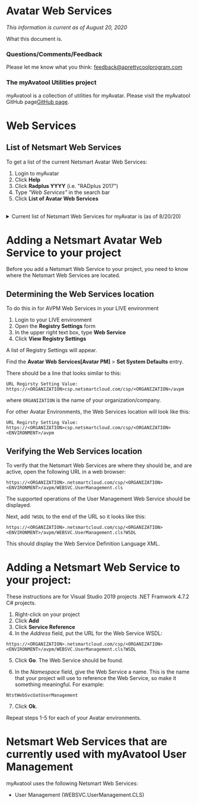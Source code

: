 # Avatar Web Services
*This information is current as of August 20, 2020*

What this document is.

### Questions/Comments/Feedback
Please let me know what you think: feedback@aprettycoolprogram.com

### The myAvatool Utilities project
myAvatool is a collection of utilities for myAvatar. Please visit the myAvatool GitHub page[GitHub page](https://github.com/APrettyCoolProgram/myAvatool).

# Web Services
## List of Netsmart Web Services
To get a list of the current Netsmart Avatar Web Services:

1. Login to myAvatar
2. Click **Help**
3. Click **Radplus YYYY** (i.e. "RADplus 2017")
4. Type *"Web Services"* in the search bar
5. Click **List of Avatar Web Services**
<br>

<details>
    <summary>
        Current list of Netsmart Web Services for myAvatar is (as of 8/20/20)
    </summary>
* Avatar RADplus Web Services
    * DocM.DocManagementWebService
    * WEBSVC.ClientAlerts
    * WEBSVC.DCIImport
    * WEBSVC.DictionaryUpdate
* Avatar PM Web Services
    * WEBSVC.ProgramMaintenance
    * WEBSVC.AppointmentSchedulingV2
    * WEBSVC.AppointmentScheduling
    * WEBSVC.ApptPractitionerTotal
    * WEBSVC.AttendingPractitioner
    * WEBSVC.ClientAdmission
    * WEBSVC.ClientChargeInput
    * WEBSVC.ClientDemographicsV2 web service
    * WEBSVC.ClientDemographics
    * WEBSVC.ClientDiagnosis
    * WEBSVC.ClientDischarge
    * WEBSVC.ClientEligibility Web Service
    * WEBSVC.ClientLookup
    * WEBSVC.ClientPreAdmitDischarge
    * WEBSVC.ConsentForAccess.Update42CFR
    * WEBSVC.ConsentForAccess.UpdateHIE
    * WEBSVC.ConsentForAccess.UpdateReferrals
    * WEBSVC.CrossEpisodeFinancialEligibility
    * WEBSVC.DeleteLastMovement
    * WEBSVC.DiagnosisV2
    * WEBSVC.Diagnosis
    * WEBSVC.DictionaryUpdate
    * WEBSVC.EditServiceInformation
    * WEBSVC.FinancialInvestigationV2
    * WEBSVC.FinancialInvestigation
    * WEBSVC.Financial Eligibility
    * WEBSVC.GuarantorsPayors
    * WEBSVC.HIPAA997Process
    * WEBSVC.IndividualCashPosting
    * WEBSVC.ManagedCareAuths
    * WEBSVC.NotificationService
    * WEBSVC.PaymentAdvice835
    * WEBSVC.PostingAdjustmentCodes
    * WEBSVC.PractitionerRegister
    * WEBSVC.ProgramTransfer
    * WEBSVC.ReferralSourceMaintenance
    * WEBSVC.SFMIAllPopulationHealth
    * WEBSVC.SFMIClientProfile
    * WEBSVC.SFMIDDProxyMeasures
    * WEBSVC.SFMIEnrollmentElig
    * WEBSVC.SFMIFuncAssess Web Service
    * WEBSVC.SFMITaxableIncome
    * WEBSVC.SiteRegistration
    * WEBSVC.StaffMemberHoursExceptions
    * WEBSVC.TeamDefinition
    * WEBSVC.TEDSAdmission Web Service
    * WEBSVC.TEDSDischarge
    * WEBSVC.ToDoItem
    * WEBSVC.UserManagement
    * WSAPI.PM.Appointment.AppointmentServiceV2
    * WSAPI.PM.Appointment.AppointmentService
    * WSAPI.PM.BedCodes.BedCodesService
    * WSAPI.PM.Client.ClientServiceV2 Web Service
    * WSAPI.PM.Client.ClientService
    * WSAPI.PM.ClientServices.ClientServicesService
    * WSAPI.PM.DictionaryCodes.DictionaryCodesService
    * WSAPI.PM.EligTableDemographics.EligTableDemographicsService
    * WSAPI.PM.Episodes.EpisodesServices
    * WSAPI.PM.Financial.FinancialInvestigationServiceV2
    * WSAPI.PM.GroupCodes.GroupCodesService
    * WSAPI.PM.GuarantorCodes.GuarantorCodesServiceV2
    * WSAPI.PM.GuarantorCodes.GuarantorCodesService
    * WSAPI.PM.ProgramCodes.ProgramCodesService
    * WSAPI.PM.ServiceCodes.ServiceCodesService
    * WSAPI.PM.SiteCodes.SiteCodesService
    * WSAPI.PM.Staff.StaffService
    * WSAPI.PM.UnitCodes.UnitCodesService
    * WSAPI.RADplus.Authenticate.AuthenticateService
    * WSAPI.RADplus.ToDo.ToDoService
    * WSAPI.RADplusDictionaryCodes.DictionaryCodesService
* Avatar Cal-PM Web Services
    * WEBSVC.AdmissionV2
    * WEBSVC.CalOMSAdmission
    * WEBSVC.CalOMSAnnualUpdate
    * WEBSVC.CalOMSDischarge
    * WEBSVC.ClientDiagnosisV2
    * WEBSVC.ClientDischargeV2
    * WEBSVC.ClientPregnancyV2
    * WEBSVC.ClientPregnancy
    * WEBSVC.ClientPregnancyV2
    * WEBSVC.ClinicianServicesV2
    * WEBSVC.CSIAdmission
    * WEBSVC.CSIClientAdmissionV2
    * WEBSVC.DictionaryUpdate
    * WEBSVC.FinancialEligibilityV2
    * WEBSVC.Leaves
    * WEBSVC.PostingAdjustmentCodes
    * WEBSVC.ClinicianServices
    * WEBSVC.Practitioner Termination
    * WEBSVC.ProgramMaintenance
    * WEBSVC.ReferralSourceMaintenance
    * WEBSVC.ReturnFromLeaves
* Avatar CWS Web Services
    * Avatar CWS WSAPI.RADplus.Authenticate.AuthenticateService
    * Avatar CWS WSAPI.RADplus.DictionaryCodes.DictionaryCodesService
    * Avatar CWS WSAPI.RADplus.ToDo.ToDoService
    * WEBSVC.ClientAllergies
    * WEBSVC.ClientVitals
    * WEBSVC.OrderEntryOrders
    * WEBSVC.PHPData
    * WEBSVC.ProblemList
    * WEBSVC.ProgressNotes.Client.Request
    * WEBSVC.ProgressNotes.Group.Request
    * WSAPI.CWS.Allergy.AllergyService
    * WSAPI.CWS.Vitals.VitalsService
    * WSAPI.OrderEntry.LabOrders.LabOrdersService
    * WSAPI.OrderEntry.MedOrders.MedOrdersService
* Avatar MSO Web Services
    * WEBSVC.ClaimEntry
    * WEBSVC.ClaimPreAdjudication
    * WEBSVC.MemberEnrollment
    * WEBSVC.MemberTermination
    * WEBSVC.MSOToParentMapping
    * WEBSVC.ServiceAuthorization
    * WEBSVC.ServiceEntry
    * WEBSVC.SFMIPIAdmissionAppt
    * WEBSVC.SFMIPIAssessmentApt
    * WEBSVC.SFMIPIDtxaftercareApt
    * WEBSVC.SFMIPISentinelEvent
    * WEBSVC.SFNCcapcasemanage
    * WEBSVC.SFNCclientlookup
    * WEBSVC.SFNCduplicatecheck
    * WEBSVC.SFNCiptreatrep
    * WEBSVC.SFNCLmeinfo
    * WEBSVC.SFNCmcaidelig
    * WEBSVC.SFNCopreviewform
    * WEBSVC.SFNCtrmtauthreq
    * WEBSVC.UpdateMemberDemographics
* Avatar CFMS Web Services
    * WEBSVC.TransactionPosting
</details>

# Adding a Netsmart Avatar Web Service to your project
Before you add a Netsmart Web Service to your project, you need to know where the Netsmart Web Services are located.

## Determining the Web Services location
To do this in for AVPM Web Services in your LIVE environment
1. Login to your LIVE environment
2. Open the **Registry Settings** form
3. In the upper right text box, type **Web Service**
4. Click **View Registry Settings**

A list of Registry Settings will appear.

Find the **Avatar Web Services[Avatar PM]** > **Set System Defaults** entry.

There should be a line that looks similar to this:
```
URL Regirsty Setting Value: https://<ORGANIZATION>csp.netsmartcloud.com/csp/<ORGANIZATION>/avpm
```

where `ORGANIZATION` is the name of your organization/company.

For other Avatar Environments, the Web Services location will look like this:
```
URL Regirsty Setting Value: https://<ORGANIZATION>csp.netsmartcloud.com/csp/<ORGANIZATION><ENVIRONMENT>/avpm
```

## Verifying the Web Services location
To verify that the Netsmart Web Services are where they should be, and are active, open the following URL in a web browser:
```
https://<ORGANIZATION>.netsmartcloud.com/csp/<ORGANIZATION><ENVIRONMENT>/avpm/WEBSVC.UserManagement.cls
```

The supported operations of the User Management Web Service should be displayed.

Next, add `?WSDL` to the end of the URL so it looks like this:
```
https://<ORGANIZATION>.netsmartcloud.com/csp/<ORGANIZATION><ENVIRONMENT>/avpm/WEBSVC.UserManagement.cls?WSDL
```

This should display the Web Service Definition Language XML.

# Adding a Netsmart Web Service to your project:
These instructions are for Visual Studio 2019 projects .NET Framwork 4.7.2 C# projects.

1. Right-click on your project
2. Click **Add**
3. Click **Service Reference**
4. In the *Address* field, put the URL for the Web Service WSDL:
```
https://<ORGANIZATION>.netsmartcloud.com/csp/<ORGANIZATION><ENVIRONMENT>/avpm/WEBSVC.UserManagement.cls?WSDL
```

5. Click **Go**. The Web Service should be found.

6. In the *Namespace* field, give the Web Service a name. This is the name that your project will use to reference the Web Service, so make it something meaningful. For example:
```
NtstWebSvcUatUserManagement
```

7. Click **Ok**.

Repeat steps 1-5 for each of your Avatar environments.

# Netsmart Web Services that are currently used with myAvatool User Management
myAvatool uses the following Netsmart Web Services:

- User Management (WEBSVC.UserManagement.CLS)